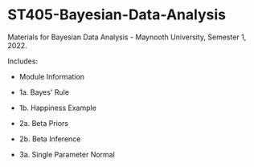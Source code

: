 # ST405-Bayesian-Data-Analysis
Materials for Bayesian Data Analysis - Maynooth University, Semester 1, 2022.

Includes:

  - Module Information

  - 1a. Bayes' Rule

  - 1b. Happiness Example
  
  - 2a. Beta Priors
  
  - 2b. Beta Inference
  
  - 3a. Single Parameter Normal
